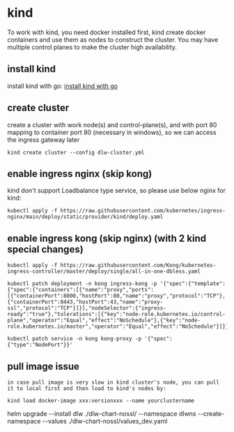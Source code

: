 # kind
To work with kind, you need docker installed first, kind create docker containers and use them as nodes to construct the cluster. You may have multiple control planes to make the cluster high availability.

## install kind
install kind with go: [install kind with go](https://kind.sigs.k8s.io/docs/user/quick-start/#installing-with-go-get--go-install)

## create cluster
create a cluster with work node(s) and control-plane(s), and with port 80 mapping to container port 80 (necessary in windows), so we can access the ingress gateway later

```
kind create cluster --config dlw-cluster.yml
```

## enable ingress nginx (skip kong)
kind don't support Loadbalance type service, so please use below nginx for kind:

```
kubectl apply -f https://raw.githubusercontent.com/kubernetes/ingress-nginx/main/deploy/static/provider/kind/deploy.yaml
```

## enable ingress kong (skip nginx) (with 2 kind special changes)
```
kubectl apply -f https://raw.githubusercontent.com/Kong/kubernetes-ingress-controller/master/deploy/single/all-in-one-dbless.yaml

kubectl patch deployment -n kong ingress-kong -p '{"spec":{"template":{"spec":{"containers":[{"name":"proxy","ports":[{"containerPort":8000,"hostPort":80,"name":"proxy","protocol":"TCP"},{"containerPort":8443,"hostPort":43,"name":"proxy-ssl","protocol":"TCP"}]}],"nodeSelector":{"ingress-ready":"true"},"tolerations":[{"key":"node-role.kubernetes.io/control-plane","operator":"Equal","effect":"NoSchedule"},{"key":"node-role.kubernetes.io/master","operator":"Equal","effect":"NoSchedule"}]}}}}'

kubectl patch service -n kong kong-proxy -p '{"spec":{"type":"NodePort"}}'
```
    
## pull image issue

    in case pull image is very slow in kind cluster's node, you can pull it to local first and then load to kind's nodes by:

```
kind load docker-image xxx:versionxxx --name yourclustername
```

helm upgrade --install dlw ./dlw-chart-nossl/ --namespace dlwns --create-namespace --values ./dlw-chart-nossl/values_dev.yaml